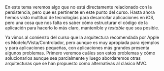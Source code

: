 En este tema veremos algo que no está directamente relacionado con la persistencia, pero que es pertinente en este punto del curso. Hasta ahora hemos visto multitud de tecnologías para desarrollar aplicaciones en iOS, pero una cosa que nos falta es saber cómo estructurar el código de la aplicación para hacerlo lo más claro, mantenible y *testable* que sea posible. 

Ya vimos al comienzo del curso que la arquitectura recomendada por Apple es Modelo/Vista/Controlador, pero aunque es muy apropiada para ejemplos y para aplicaciones pequeñas, con aplicaciones más grandes presenta algunos problemas. Primero veremos cuáles son estos problemas y cómo solucionarlos aunque sea parcialmente y luego abordaremos otras arquitecturas que se han propuesto como alternativas al clásico MVC.
